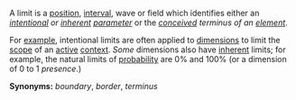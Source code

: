 A limit is a [position](https://github.com/gcassel/Modular-Organization-Terminology/blob/master/terms/position.md), [interval](https://github.com/gcassel/Modular-Organization-Terminology/blob/master/terms/interval.md), wave or field which identifies either an *[intentional](https://github.com/gcassel/Modular-Organization-Terminology/blob/master/terms/intention.md) or [inherent](https://github.com/gcassel/Modular-Organization-Terminology/blob/master/terms/inhere.md) [parameter](https://github.com/gcassel/Modular-Organization-Terminology/blob/master/terms/parameter.md)* or the *[conceived](https://github.com/gcassel/Modular-Organization-Terminology/blob/master/terms/concept.md) terminus of an [element](https://github.com/gcassel/Modular-Organization-Terminology/blob/master/terms/element.md)*.

For [example](https://github.com/gcassel/Modular-Organization-Terminology/blob/master/terms/example.md), intentional limits are often applied to [dimensions](https://github.com/gcassel/Modular-Organization-Terminology/blob/master/terms/dimension.md) to limit the [scope](https://github.com/gcassel/Modular-Organization-Terminology/blob/master/terms/scope.md) of an [active](https://github.com/gcassel/Modular-Organization-Terminology/blob/master/terms/active.md) [context](https://github.com/gcassel/Modular-Organization-Terminology/blob/master/terms/context.md).  *Some* dimensions also have [inherent](https://github.com/gcassel/Modular-Organization-Terminology/blob/master/terms/inhere.md) limits; for example, the natural limits of [probability](https://github.com/gcassel/Modular-Organization-Terminology/blob/master/terms/probability.md) are 0% and 100% (or a dimension of 0 to 1 *presence*.)   

**Synonyms:** *boundary*, *border*, *terminus*
